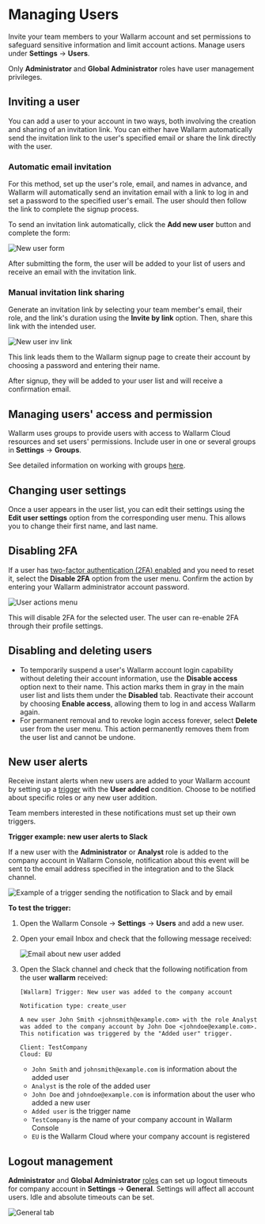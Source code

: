 [link-audit-log]:               audit-log.md

[link-glossary-incident]:       ../../glossary-en.md#security-incident
[link-glossary-vulnerability]:  ../../glossary-en.md#vulnerability

[img-configure-user]:       ../../images/user-guides/settings/configure-user.png
[img-disabled-users]:       ../../images/user-guides/settings/disabled-users.png
[img-search-user]:          ../../images/user-guides/settings/search-users.png
[img-add-user]:             ../../images/user-guides/settings/integrations/webhook-examples/adding-user.png
[img-add-user-invitation-link]: ../../images/user-guides/settings/invite-user-by-link.png
[img-user-menu]:            ../../images/user-guides/settings/user-menu.png
[img-disabled-user-menu]:   ../../images/user-guides/settings/disabled-user-menu.png
[img-edit-user]:            ../../images/user-guides/settings/edit-user.png
[img-user-disable-2fa]:     ../../images/user-guides/settings/users-disable-2fa.png
[img-user-menu-disable-2fa]:    ../../images/user-guides/settings/disable-2fa-button.png
[img-disable-delete-multi]:     ../../images/user-guides/settings/users-multi-disable-access.png
[img-enable-delete-multi]:      ../../images/user-guides/settings/users-multi-enable-access.png    

# Managing Users

Invite your team members to your Wallarm account and set permissions to safeguard sensitive information and limit account actions. Manage users under **Settings** → **Users**.

Only **Administrator** and **Global Administrator** roles have user management privileges.

## Inviting a user

You can add a user to your account in two ways, both involving the creation and sharing of an invitation link. You can either have Wallarm automatically send the invitation link to the user's specified email or share the link directly with the user.

### Automatic email invitation

For this method, set up the user's role, email, and names in advance, and Wallarm will automatically send an invitation email with a link to log in and set a password to the specified user's email. The user should then follow the link to complete the signup process.

To send an invitation link automatically, click the **Add new user** button and complete the form:

![New user form][img-add-user]

After submitting the form, the user will be added to your list of users and receive an email with the invitation link.

### Manual invitation link sharing

Generate an invitation link by selecting your team member's email, their role, and the link's duration using the **Invite by link** option. Then, share this link with the intended user.

![New user inv link][img-add-user-invitation-link]

This link leads them to the Wallarm signup page to create their account by choosing a password and entering their name.

After signup, they will be added to your user list and will receive a confirmation email.

## Managing users' access and permission

Wallarm uses groups to provide users with access to Wallarm Cloud resources and set users' permissions. Include user in one or several groups in **Settings** → **Groups**.

See detailed information on working with groups [here](groups.md).

## Changing user settings

Once a user appears in the user list, you can edit their settings using the **Edit user settings** option from the corresponding user menu. This allows you to change their first name, and last name.

## Disabling 2FA

If a user has [two-factor authentication (2FA) enabled](account.md#enabling-two-factor-authentication) and you need to reset it, select the **Disable 2FA** option from the user menu. Confirm the action by entering your Wallarm administrator account password.

![User actions menu][img-user-menu-disable-2fa]

This will disable 2FA for the selected user. The user can re-enable 2FA through their profile settings.

## Disabling and deleting users

* To temporarily suspend a user's Wallarm account login capability without deleting their account information, use the **Disable access** option next to their name. This action marks them in gray in the main user list and lists them under the **Disabled** tab. Reactivate their account by choosing **Enable access**, allowing them to log in and access Wallarm again.
* For permanent removal and to revoke login access forever, select **Delete** user from the user menu. This action permanently removes them from the user list and cannot be undone.

## New user alerts

Receive instant alerts when new users are added to your Wallarm account by setting up a [trigger](../triggers/triggers.md) with the **User added** condition. Choose to be notified about specific roles or any new user addition.

Team members interested in these notifications must set up their own triggers.

**Trigger example: new user alerts to Slack**

If a new user with the **Administrator** or **Analyst** role is added to the company account in Wallarm Console, notification about this event will be sent to the email address specified in the integration and to the Slack channel.

![Example of a trigger sending the notification to Slack and by email](../../images/user-guides/triggers/trigger-example2.png)

**To test the trigger:**

1. Open the Wallarm Console → **Settings** → **Users** and add a new user.
2. Open your email Inbox and check that the following message received:

    ![Email about new user added](../../images/user-guides/triggers/test-new-user-email-message.png)
3. Open the Slack channel and check that the following notification from the user **wallarm** received:

    ```
    [Wallarm] Trigger: New user was added to the company account
    
    Notification type: create_user
    
    A new user John Smith <johnsmith@example.com> with the role Analyst was added to the company account by John Doe <johndoe@example.com>.
    This notification was triggered by the "Added user" trigger.

    Client: TestCompany
    Cloud: EU
    ```

    * `John Smith` and `johnsmith@example.com` is information about the added user
    * `Analyst` is the role of the added user
    * `John Doe` and `johndoe@example.com` is information about the user who added a new user
    * `Added user` is the trigger name
    * `TestCompany` is the name of your company account in Wallarm Console
    * `EU` is the Wallarm Cloud where your company account is registered

## Logout management

**Administrator** and **Global Administrator** [roles](users.md#user-roles) can set up logout timeouts for company account in **Settings** → **General**. Settings will affect all account users. Idle and absolute timeouts can be set.

![General tab](../../images/user-guides/settings/general-tab.png)
